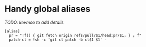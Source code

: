# Handy global aliases

*TODO: kevmoo to add details*

```
[alias]
  pr = "!f() { git fetch origin refs/pull/$1/head:pr/$1; } ; f"
  patch-cl = !sh -c 'git cl patch -b cl$1 $1' -
```